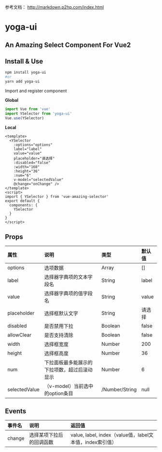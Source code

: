 参考文档： http://markdown.p2hp.com/index.html
# yoga-ui
 
## An Amazing Select Component For Vue2
 
## Install & Use
 
```sh
npm install yoga-ui
#or
yarn add yoga-ui
```
 
Import and register component
 
**Global**
 
```js
import Vue from 'vue'
import YSelector from 'yoga-ui'
Vue.use(YSelector)
```
 
**Local**
 
```vue
<template>
  <YSelector
    :options="options"
    label="label"
    value="value"
    placeholder="请选择"
    :disabled="false"
    :width="160"
    :height="36"
    :num="6"
    v-model="selectedValue"
    @change="onChange" />
</template>
<script>
import { YSelector } from 'vue-amazing-selector'
export default {
  components: {
    YSelector
  }
}
</script>
```
 
## Props
 
| 属性 | 说明 | 类型 | 默认值 |
| :--- | :--- | :--- | :--- |
options | 选项数据 | Array | []
label | 选择器字典项的文本字段名 | String | label
value | 选择器字典项的值字段名 | String | value
placeholder | 选择框默认文字 | String | 请选择
disabled | 是否禁用下拉 | Boolean | false
allowClear | 是否支持清除 | Boolean | false
width | 选择框宽度 | Number | 200
height | 选择框高度 | Number | 36
num | 下拉面板最多能展示的下拉项数，超过后滚动显示 | Number | 6
selectedValue | （v-model）当前选中的option条目 | /Number/String | null
 
## Events
 
事件名 | 说明 | 返回值
:--- | :--- | :---
change | 选择某项下拉后的回调函数 | value, label, index（value值，label文本值，index索引值）